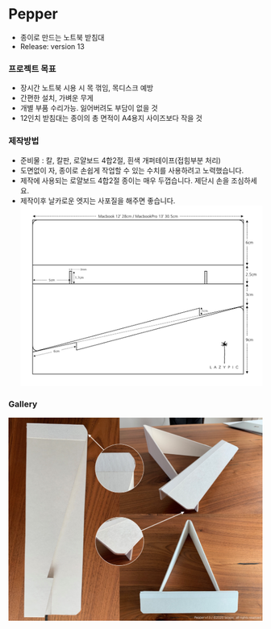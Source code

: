 # Pepper
- 종이로 만드는 노트북 받침대
- Release: version 13

### 프로젝트 목표
- 장시간 노트북 시용 시 목 꺾임, 목디스크 예방
- 간편한 설치, 가벼운 무게
- 개별 부품 수리가능. 잃어버려도 부담이 없을 것
- 12인치 받침대는 종이의 총 면적이 A4용지 사이즈보다 작을 것

### 제작방법
- 준비물 : 칼, 칼판, 로얄보드 4합2절, 흰색 개퍼테이프(접힘부분 처리)
- 도면없이 자, 종이로 손쉽게 작업할 수 있는 수치를 사용하려고 노력했습니다.
- 제작에 사용되는 로얄보드 4합2절 종이는 매우 두껍습니다. 제단시 손을 조심하세요.
- 제작이후 날카로운 엣지는 사포질을 해주면 좋습니다.
![cad](/cad/pepper_v13_w02.png)

### Gallery
![photo](/image/pepper_v13.png)

